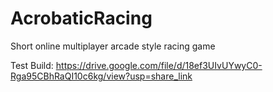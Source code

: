 # AcrobaticRacing
Short online multiplayer arcade style racing game

Test Build: https://drive.google.com/file/d/18ef3UIvUYwyC0-Rga95CBhRaQI10c6kg/view?usp=share_link

